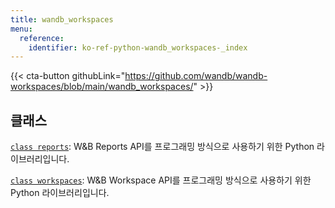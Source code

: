 ```yaml
---
title: wandb_workspaces
menu:
  reference:
    identifier: ko-ref-python-wandb_workspaces-_index
---
```


{{< cta-button githubLink="https://github.com/wandb/wandb-workspaces/blob/main/wandb_workspaces/" >}}

## 클래스

[`class reports`](./reports.md): W&B Reports API를 프로그래밍 방식으로 사용하기 위한 Python 라이브러리입니다.

[`class workspaces`](./workspaces.md): W&B Workspace API를 프로그래밍 방식으로 사용하기 위한 Python 라이브러리입니다.
